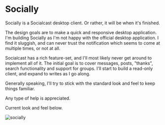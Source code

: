 Socially
========

Socially is a Socialcast desktop client. Or rather, it will be when it's finished.

The design goals are to make a quick and responsive desktop application. I'm building Socially as I'm not happy with the official desktop application. I find it sluggish, and can never trust the notification which seems to come at multiple times, or not at all.

Socialcast has a rich feature-set, and I'll most likely never get around to implement all of it. The initial goal is to cover messages, posts, "thanks", search functionality and support for groups. I'll start to build a read-only client, and expand to writes as I go along.

Generally speaking, I'll try to stick with the standard look and feel to keep things familiar.

Any type of help is appreciated.

Current look and feel below.

![socially](http://dl.dropbox.com/u/5690634/socially-main.png)
